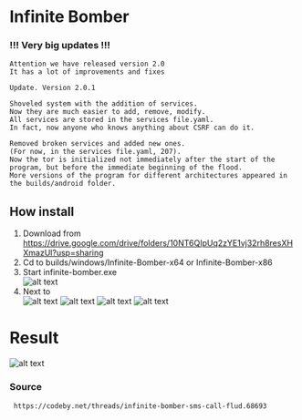 

# Infinite Bomber

### !!! Very big updates !!!

    Attention we have released version 2.0
    It has a lot of improvements and fixes
    
    Update. Version 2.0.1

    Shoveled system with the addition of services.   
    Now they are much easier to add, remove, modify.    
    All services are stored in the services file.yaml.    
    In fact, now anyone who knows anything about CSRF can do it.   
  
    Removed broken services and added new ones.   
    (For now, in the services file.yaml, 207).    
    Now the tor is initialized not immediately after the start of the program, but before the immediate beginning of the flood.    
    More versions of the program for different architectures appeared in the builds/android folder. 

## How install
   1. Download from https://drive.google.com/drive/folders/10NT6QIpUq2zYE1vj32rh8resXHXmazUl?usp=sharing
   2. Cd to builds/windows/Infinite-Bomber-x64 or Infinite-Bomber-x86
   3. Start infinite-bomber.exe        
      ![alt text](https://user-images.githubusercontent.com/40857994/64142828-5f00c880-ce16-11e9-874b-95f00930dd40.png)
   4. Next to       
      ![alt text](https://user-images.githubusercontent.com/40857994/64142830-6031f580-ce16-11e9-8531-ecaedff00aec.png)
      ![alt text](https://user-images.githubusercontent.com/40857994/64142832-61632280-ce16-11e9-9ef7-a4411ef303dc.png)
      ![alt text](https://user-images.githubusercontent.com/40857994/64142833-62944f80-ce16-11e9-91da-b9551fe6ef23.png)
      ![alt text](https://user-images.githubusercontent.com/40857994/64142835-63c57c80-ce16-11e9-8256-41cbc8dab64e.png)
#  Result

   ![alt text](https://user-images.githubusercontent.com/40857994/64142837-658f4000-ce16-11e9-966f-ec8a84028c16.png)
   
### Source 
     https://codeby.net/threads/infinite-bomber-sms-call-flud.68693
